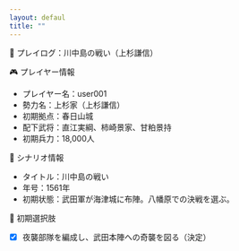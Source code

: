 ```yaml
---
layout: defaul
title: ""
---    
```


📝 プレイログ：川中島の戦い（上杉謙信）

🎮 プレイヤー情報
- プレイヤー名：user001
- 勢力名：上杉家（上杉謙信）
- 初期拠点：春日山城
- 配下武将：直江実綱、柿崎景家、甘粕景持
- 初期兵力：18,000人

📘 シナリオ情報
- タイトル：川中島の戦い
- 年号：1561年
- 初期状態：武田軍が海津城に布陣。八幡原での決戦を選ぶ。

🎯 初期選択肢
- [X] 夜襲部隊を編成し、武田本陣への奇襲を図る（決定）
